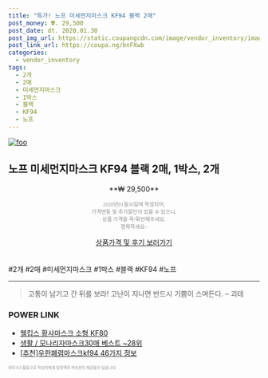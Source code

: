 ```yaml
--- 
title: "특가! 노프 미세먼지마스크 KF94 블랙 2매" 
post_money: ₩. 29,500 
post_date: dt. 2020.01.30 
post_img_url: https://static.coupangcdn.com/image/vendor_inventory/images/2019/01/14/22/4/83136fed-7c90-4cbb-8892-abda5f380b4f.jpg 
post_link_url: https://coupa.ng/bnFXwb 
categories: 
  - vendor_inventory 
tags: 
  - 2개 
  - 2매 
  - 미세먼지마스크 
  - 1박스 
  - 블랙 
  - KF94 
  - 노프 
--- 
```

[![foo](https://static.coupangcdn.com/image/vendor_inventory/images/2019/01/14/22/4/83136fed-7c90-4cbb-8892-abda5f380b4f.jpg)](https://coupa.ng/bnFXwb) 

## 노프 미세먼지마스크 KF94 블랙 2매, 1박스, 2개 
<p style="text-align: center;">**₩ 29,500**</p> 
<p style="text-align: center;"><span style="color: #898c8f; font-family: Georgia,Times,serif; font-size: 0.75em;">2020년01월30일에 작성되어, <br>가격변동 및 추가할인이 있을 수 있으니,<br> 상품 가격을 꼭!확인해주세요.<br>행복하세요~</span> 
</p>	 
<div markdown="0" style="text-align: center;"><a href="https://coupa.ng/bnFXwb" class="btn btn--success">상품가격 및 후기 보러가기</a></div> 
<br><br> 
  #2개 #2매 #미세먼지마스크 #1박스 #블랙 #KF94 #노프 
<hr> 

> 고통이 남기고 간 뒤를 보라! 고난이 지나면 반드시 기쁨이 스며든다. – 괴테 


### POWER LINK

* <a href="https://blog.naver.com/santokki14/221786407276" target="_blank">웰킵스 황사마스크 소형 KF80</a>
* <a href="https://blog.naver.com/santokki14/221786893921" target="_blank">생활 / 모나리자마스크30매 베스트 ~28위</a>
* <a href="https://blog.naver.com/fasyy4321/221789043530" target="_blank">[추천]우한폐렴마스크kf94 46가지 정보</a>

<span style="color: #898c8f; font-family: Georgia,Times,serif; font-size: 0.55em;">파트너스활동으로 작성자에게 일정액의 커미션이 제공될수 있습니다.</span> 
